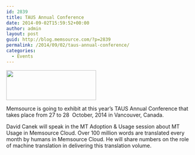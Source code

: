```yaml
---
id: 2839
title: TAUS Annual Conference
date: 2014-09-02T15:59:52+00:00
author: admin
layout: post
guid: http://blog.memsource.com/?p=2839
permalink: /2014/09/02/taus-annual-conference/
categories:
  - Events
---
```

<img class=" size-full wp-image-2840 alignleft" title="TAUS logo" src="/wp-content/uploads/2014/09/TAUS-logo.png" alt="" width="240" height="80" />

Memsource is going to exhibit at this year’s TAUS Annual Conference that takes place from 27 to 28  October, 2014 in Vancouver, Canada.<!--more-->

<div>
  David Canek will speak in the MT Adoption & Usage session about MT Usage in Memsource Cloud. Over 100 million words are translated every month by humans in Memsource Cloud. He will share numbers on the role of machine translation in delivering this translation volume.
</div>